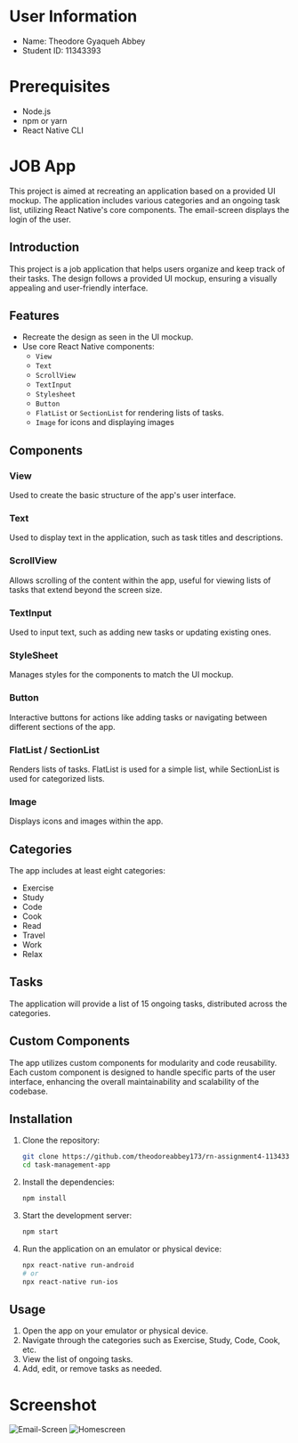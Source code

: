 # User Information
- Name: Theodore Gyaqueh Abbey
- Student ID: 11343393

# Prerequisites

- Node.js
- npm or yarn
- React Native CLI

# JOB App

This project is aimed at recreating an application based on a provided UI mockup. The application includes various categories and an ongoing task list, utilizing React Native's core components. The email-screen displays the login of the user.


## Introduction

This project is a job application that helps users organize and keep track of their tasks. The design follows a provided UI mockup, ensuring a visually appealing and user-friendly interface.

## Features

- Recreate the design as seen in the UI mockup.
- Use core React Native components:
  - `View`
  - `Text`
  - `ScrollView`
  - `TextInput`
  - `Stylesheet`
  - `Button`
  - `FlatList` or `SectionList` for rendering lists of tasks.
  - `Image` for icons and displaying images

## Components

### View

Used to create the basic structure of the app's user interface.

### Text

Used to display text in the application, such as task titles and descriptions.

### ScrollView

Allows scrolling of the content within the app, useful for viewing lists of tasks that extend beyond the screen size.

### TextInput

Used to input text, such as adding new tasks or updating existing ones.

### StyleSheet

Manages styles for the components to match the UI mockup.

### Button

Interactive buttons for actions like adding tasks or navigating between different sections of the app.

### FlatList / SectionList

Renders lists of tasks. FlatList is used for a simple list, while SectionList is used for categorized lists.

### Image

Displays icons and images within the app.

## Categories

The app includes at least eight categories:
- Exercise
- Study
- Code
- Cook
- Read
- Travel
- Work
- Relax

## Tasks

The application will provide a list of 15 ongoing tasks, distributed across the categories.

## Custom Components

The app utilizes custom components for modularity and code reusability. Each custom component is designed to handle specific parts of the user interface, enhancing the overall maintainability and scalability of the codebase.    


## Installation

1. Clone the repository:
    ```sh
    git clone https://github.com/theodoreabbey173/rn-assignment4-11343393.git
    cd task-management-app
    ```

2. Install the dependencies:
    ```sh
    npm install
    ```

3. Start the development server:
    ```sh
    npm start
    ```

4. Run the application on an emulator or physical device:
    ```sh
    npx react-native run-android
    # or
    npx react-native run-ios
    ```

## Usage

1. Open the app on your emulator or physical device.
2. Navigate through the categories such as Exercise, Study, Code, Cook, etc.
3. View the list of ongoing tasks.
4. Add, edit, or remove tasks as needed.


 # Screenshot
 ![Email-Screen](Screenshots/photo_2_2024-06-19_23-04-22.jpg)
 ![Homescreen](Screenshots/photo_1_2024-06-19_23-04-41.jpg)